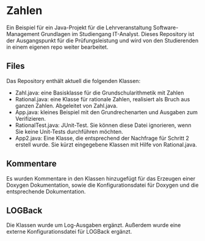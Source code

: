 # Zahlen
Ein Beispiel für ein Java-Projekt für die Lehrveranstaltung 
Software-Management Grundlagen im Studiengang IT-Analyst. 
Dieses Repository ist der Ausgangspunkt für die Prüfungsleistung und 
wird von den Studierenden in einem eigenen repo weiter bearbeitet.

## Files
Das Repository enthält aktuell die folgenden Klassen:
- Zahl.java: eine Basisklasse für die Grundschularithmetik mit Zahlen
- Rational.java: eine Klasse für rationale Zahlen, realisiert als Bruch aus ganzen Zahlen. Abgeleitet von  Zahl.java.
- App.java: kleines Beispiel mit den Grundrechenarten und Ausgaben zum Verifizieren.
- RationalTest.java: JUnit-Test. Sie können diese Datei ignorieren, wenn Sie keine Unit-Tests durchführen möchten.
- App2.java: Eine Klasse, die entsprechend der Nachfrage für Schritt 2 erstell wurde. Sie kürzt eingegebene Klassen mit Hilfe von Rational.java.

## Kommentare
Es wurden Kommentare in den Klassen hinzugefügt für das Erzeugen einer Doxygen Dokumentation, sowie die Konfigurationsdatei für Doxygen und die entsprechende Dokumentation.

## LOGBack
Die Klassen wurde um Log-Ausgaben ergänzt. Außerdem wurde eine externe Konfigurationsdatei für LOGBack ergänzt.